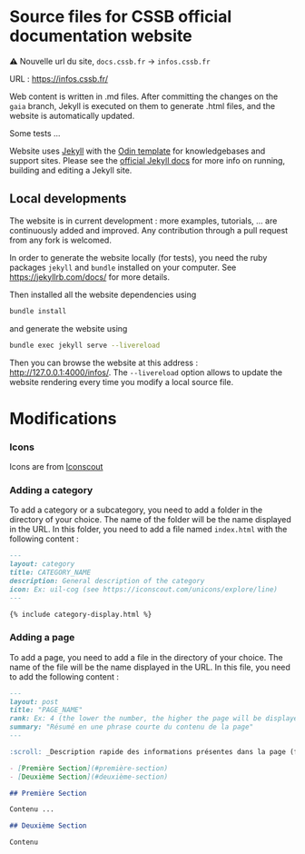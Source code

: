 # Source files for CSSB official documentation website 

:warning: Nouvelle url du site, `docs.cssb.fr` $\rightarrow$ `infos.cssb.fr`

URL : https://infos.cssb.fr/

Web content is written in .md files. After committing the changes on the `gaia` branch, Jekyll is executed on them to generate .html files, and the website is automatically updated.

Some tests ...

Website uses [Jekyll](https://jekyllrb.com/) with the [Odin template](https://github.com/TeaGuns/odin) for knowledgebases and support sites. Please see the [official Jekyll docs](https://jekyllrb.com/docs/) for more info on running, building and editing a Jekyll site.

## Local developments

The website is in current development : more examples, tutorials, ... are continuously added and improved.
Any contribution through a pull request from any fork is welcomed.

In order to generate the website locally (for tests), you need the ruby packages `jekyll` and `bundle` installed on your computer. See https://jekyllrb.com/docs/ for more details.

Then installed all the website dependencies using

```bash
bundle install
```

and generate the website using

```bash
bundle exec jekyll serve --livereload
```

Then you can browse the website at this address : http://127.0.0.1:4000/infos/.
The `--livereload` option allows to update the website rendering every time you modify a local source file.

# Modifications

### Icons

Icons are from [Iconscout](https://iconscout.com/unicons/explore/line)

### Adding a category

To add a category or a subcategory, you need to add a folder in the directory of your choice. The name of the folder will be the name displayed in the URL. In this folder, you need to add a file named `index.html` with the following content :

```markdown
---
layout: category
title: CATEGORY_NAME
description: General description of the category
icon: Ex: uil-cog (see https://iconscout.com/unicons/explore/line)
---

{% include category-display.html %}
```

### Adding a page

To add a page, you need to add a file in the directory of your choice. The name of the file will be the name displayed in the URL. In this file, you need to add the following content :

```markdown
---
layout: post
title: "PAGE_NAME"
rank: Ex: 4 (the lower the number, the higher the page will be displayed in the menu)
summary: "Résumé en une phrase courte du contenu de la page" 
---

:scroll: _Description rapide des informations présentes dans la page (facultative)_

- [Première Section](#première-section)
- [Deuxième Section](#deuxième-section)

## Première Section

Contenu ...

## Deuxième Section

Contenu
```
